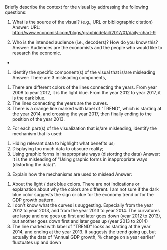 
Briefly describe the context for the visual by addressing the following questions:

1. What is the source of the visual? (e.g., URL or bibliographic citation)
Answer: 
URL: http://www.economist.com/blogs/graphicdetail/2017/01/daily-chart-9

2. Who is the intended audience (i.e., decoders)? How do you know this?
Answer: 
Audiences are the economists and the people who would like to research the economic.

-

1. Identify the specific component(s) of the visual that is/are misleading
Answer: 
There are 3 misleading components,
1) There are different colors of the lines connecting the years. From year 2008 to year 2012, it is the light blue. From the year 2012 to year 2017, it is the dark blue.
2) The lines connecting the years are the curves. 
3) There is a orange line marked with label of "TREND", which is starting at the year 2014, and crossing the year 2017, then finally ending to the position of the year 2013.

2. For each part(s) of the visualization that is/are misleading, identify the mechanism that is used: 
1) Hiding relevant data to highlight what benefits us; 
2) Displaying too much data to obscure reality; 
3) Using graphic forms in inappropriate ways (distorting the data)
Answer: 
It is the misleading of "Using graphic forms in inappropriate ways (distorting the data)".

3. Explain how the mechanisms are used to mislead
Answer: 
1) About the light / dark blue colors. There are not indications or explanation about why the colors are different. I am not sure if the dark blue color suggests the sign or clue for the economy trend or for the GDP growth pattern.
2) I don't know what the curves is suggesting. Especially from the year 2012 to year 2013, and from the year 2013 to year 2014. The curvatures are large and one goes up first and later goes down (year 2012 to 2013), but another goes down first and later goes up (year 2013 to 2014) 
3) The line marked with label of "TREND" looks as starting at the year 2014, and ending at the year 2013. It suggests the trend going up, but actually the data of "Annual GDP growth, % change on a year earlier" fluctuates up and down
